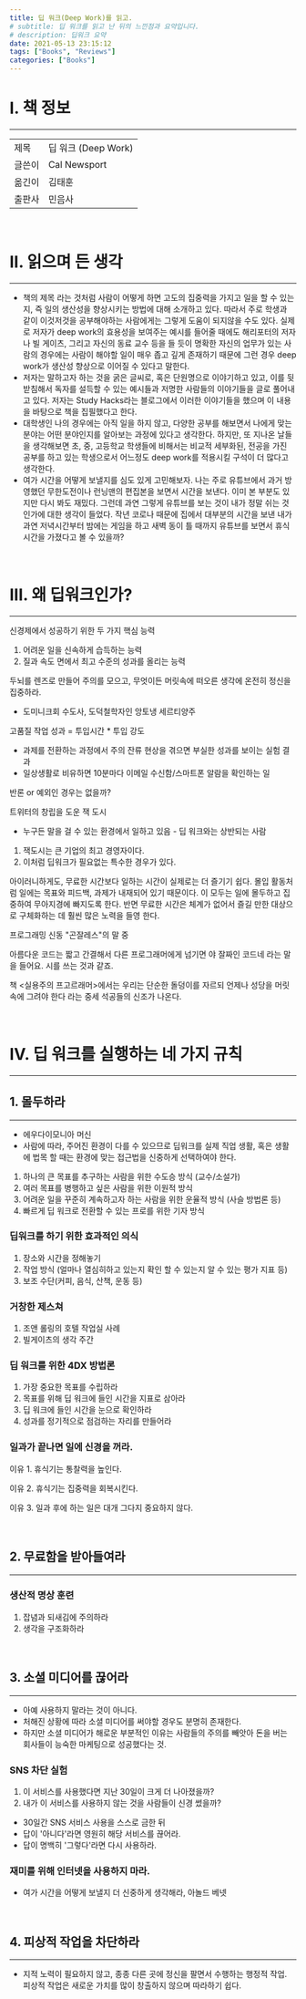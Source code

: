 ```yaml
---
title: 딥 워크(Deep Work)를 읽고.
# subtitle: 딥 워크를 읽고 난 뒤의 느낀점과 요약입니다.
# description: 딥워크 요약
date: 2021-05-13 23:15:12
tags: ["Books", "Reviews"]
categories: ["Books"]
---
```



<!--excerpt-->
# I. 책 정보

---

| |  |
|--- |--- |
|제목 | 딥 워크 (Deep Work) |
|글쓴이 | Cal Newsport|
|옮긴이 | 김태훈 |
|출판사 | 민음사 |

<br/>

# II. 읽으며 든 생각

---

- 책의 제목 <Deep Work>라는 것처럼 사람이 어떻게 하면 고도의 집중력을 가지고 일을 할 수 있는지, 즉 일의 생산성을 향상시키는 방법에 대해 소개하고 있다. 따라서 주로 학생과 같이 이것저것을 공부해야하는 사람에게는 그렇게 도움이 되지않을 수도 있다. 실제로 저자가 deep work의 효용성을 보여주는 예시를 들어줄 때에도 해리포터의 저자나 빌 게이츠, 그리고 자신의 동료 교수 등을 들 듯이 명확한 자신의 업무가 있는 사람의 경우에는 사람이 해야할 일이 매우 좁고 깊게 존재하기 때문에 그런 경우 deep work가 생산성 향상으로 이어질 수 있다고 말한다.
- 저자는 말하고자 하는 것을 굵은 글씨로, 혹은 단원명으로 이야기하고 있고, 이를 뒷받침해서 독자를 설득할 수 있는 예시들과 저명한 사람들의 이야기들을 글로 풀어내고 있다. 저자는 Study Hacks라는 블로그에서 이러한 이야기들을 했으며 이 내용을 바탕으로 책을 집필했다고 한다.
- 대학생인 나의 경우에는 아직 일을 하지 않고, 다양한 공부를 해보면서 나에게 맞는 분야는 어떤 분야인지를 알아보는 과정에 있다고 생각한다. 하지만, 또 지나온 날들을 생각해보면 초, 중, 고등학교 학생들에 비해서는 비교적 세부화된, 전공을 가진 공부를 하고 있는 학생으로서 어느정도 deep work를 적용시킬 구석이 더 많다고 생각한다.
- 여가 시간을 어떻게 보낼지를 심도 있게 고민해보자. 나는 주로 유튜브에서 과거 방영했던 무한도전이나 런닝맨의 편집본을 보면서 시간을 보낸다. 이미 본 부분도 있지만 다시 봐도 재밌다. 그런데 과연 그렇게 유튜브를 보는 것이 내가 정말 쉬는 것인가에 대한 생각이 들었다. 작년 코로나 때문에 집에서 대부분의 시간을 보낸 내가 과연 저녁시간부터 밤에는 게임을 하고 새벽 동이 틀 때까지 유튜브를 보면서 휴식시간을 가졌다고 볼 수 있을까?

<br/>

# III. 왜 딥워크인가?

---

신경제에서 성공하기 위한 두 가지 핵심 능력

1. 어려운 일을 신속하게 습득하는 능력
2. 질과 속도 면에서 최고 수준의 성과를 올리는 능력

두뇌를 렌즈로 만들어 주의를 모으고, 무엇이든 머릿속에 떠오른 생각에 온전히 정신을 집중하라.

- 도미니크회 수도사, 도덕철학자인 앙토냉 세르티양주

고품질 작업 성과 = 투입시간 * 투입 강도

- 과제를 전환하는 과정에서 주의 잔류 현상을 겪으면 부실한 성과를 보이는 실험 결과
- 일상생활로 비유하면 10분마다 이메일 수신함/스마트폰 알람을 확인하는 일

반론 or 예외인 경우는 없을까?

트위터의 창립을 도운 잭 도시

- 누구든 말을 걸 수 있는 환경에서 일하고 있음 - 딥 워크와는 상반되는 사람
1. 잭도시는 큰 기업의 최고 경영자이다.
2. 이처럼 딥워크가 필요없는 특수한 경우가 있다.

아이러니하게도, 무료한 시간보다 일하는 시간이 실제로는 더 즐기기 쉽다. 몰입 활동처럼 일에는 목표와 피드백, 과제가 내재되어 있기 때문이다. 이 모두는 일에 몰두하고 집중하여 무아지경에 빠지도록 한다.  반면 무료한 시간은 체계가 없어서 즐길 만한 대상으로 구체화하는 데 훨씬 많은 노력을 들영 한다.

프로그래밍 신동 "곤잘레스"의 말 중

아름다운 코드는 짧고 간결해서 다른 프로그래머에게 넘기면 야 잘짜인 코드네 라는 말을 들어요. 시를 쓰는 것과 같죠.

책 <실용주의 프고르래머>에서는 우리는 단순한 돌덩이를 자르되 언제나 성당을 머릿속에 그려야 한다 라는 중세 석공들의 신조가 나온다.

<br/>

# IV. 딥 워크를 실행하는 네 가지 규칙

---

## 1. 몰두하라

---

- 에우다이모니아 머신
- 사람에 따라, 주어진 환경이 다를 수 있으므로 딥워크를 실제 직업 생활, 혹은 생활에 법목 할 때는 환경에 맞는 접근법을 신중하게 선택하여야 한다.
1. 하나의 큰 목표를 추구하는 사람을 위한 수도승 방식 (교수/소설가)
2. 여러 목표를 병행하고 싶은 사람을 위한 이원적 방식
3. 어려운 일을 꾸준히 계속하고자 하는 사람을 위한 운율적 방식 (사슬 방법론 등)
4. 빠르게 딥 워크로 전환할 수 있는 프로를 위한 기자 방식

### 딥워크를 하기 위한 효과적인 의식

1. 장소와 시간을 정해놓기
2. 작업 방식 (얼마나 열심히하고 있는지 확인 할 수 있는지 알 수 있는 평가 지표 등)
3. 보조 수단(커피, 음식, 산책, 운동 등)

### 거창한 제스쳐

1. 조앤 롤링의 호텔 작업실 사례
2. 빌게이츠의 생각 주간

### 딥 워크를 위한 4DX 방법론

1. 가장 중요한 목표를 수립하라
2. 목표를 위해 딥 워크에 들인 시간을 지표로 삼아라
3. 딥 워크에 들인 시간을 눈으로 확인하라
4. 성과를 정기적으로 점검하는 자리를 만들어라

### 일과가 끝나면 일에 신경을 꺼라.

이유 1. 휴식기는 통찰력을 높인다.

이유 2. 휴식기는 집중력을 회복시킨다.

이유 3. 일과 후에 하는 일은 대개 그다지 중요하지 않다.

<br/>

## 2. 무료함을 받아들여라

---

### 생산적 명상 훈련

1. 잡념과 되새김에 주의하라
2. 생각을 구조화하라

<br/>

## 3. 소셜 미디어를 끊어라

---

- 아예 사용하지 말라는 것이 아니다.
- 처해진 상황에 따라 소셜 미디어를 써야할 경우도 분명히 존재한다.
- 하지만 소셜 미디어가 해로운 부분적인 이유는 사람들의 주의를 빼앗아 돈을 버는 회사들이 능숙한 마케팅으로 성공했다는 것.

### SNS 차단 실험

1. 이 서비스를 사용했다면 지난 30일이 크게 더 나아졌을까?
2. 내가 이 서비스를 사용하지 않는 것을 사람들이 신경 썼을까?
- 30일간 SNS 서비스 사용을 스스로 금한 뒤
- 답이 '아니다'라면 영원히 해당 서비스를 끊어라.
- 답이 명백히 '그렇다'라면 다시 사용하라.

### 재미를 위해 인터넷을 사용하지 마라.

- 여가 시간을 어떻게 보낼지 더 신중하게 생각해라, 아놀드 베넷

<br/>

## 4. 피상적 작업을 차단하라

---

- 지적 노력이 필요하지 않고, 종종 다른 곳에 정신을 팔면서 수행하는 행정적 작업. 피상적 작업은 새로운 가치를 많이 창출하지 않으며 따라하기 쉽다.
